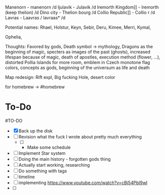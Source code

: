 Manenorn - manenorn /d
Ijulavik - Julavik /d
Iremorth Kingdom]] - Iremorth (keep thelion) /d
Dino city - Thelion bourg /d
Collio Republic]] - Collio r /d
Lavras - Laavras / lavraas* /d

Potential names: Rhael, Holstur, Keyn, Sebir, Deru, Kimee, Merri, Kymal,

Ophelia, 


Thoughts: Favored by gods, Death symbol -> mythology, Dragons as the beginning of magic, specters as images of the past (ghosts), increased lifespan because of magic, death of apostles, execution method (flower, ...), distorted Pollia Islands for more room,  emblem in Czech monotone flag colors, concepts as gods, beginning of the universum as life and death

Map redesign: Rift expl, Big fucking Hole, desert color

for homebrew -> #homebrew

# To-Do
#TO-DO 
- [x] Back up the disk
- [ ] Revision what the fuck I wrote about pretty much everything
	- [ ] + Make some schedule
- [ ] Implement Star system
- [ ] Doing the main history - forgotten gods thing
- [ ] Actually start working, researching 
- [ ] Do something with tags
- [ ] timeline
- [ ] implementing https://www.youtube.com/watch?v=cBj54PbI9wI
- [ ] 

 